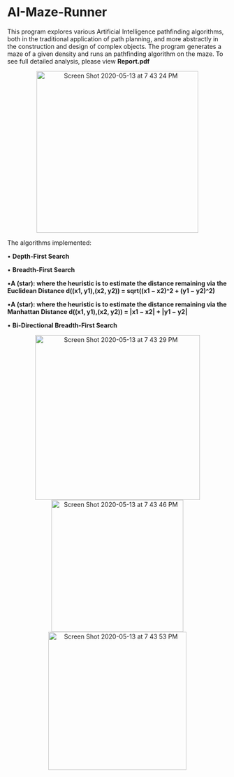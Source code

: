 # AI-Maze-Runner
This program explores various Artificial Intelligence pathfinding algorithms, both in the traditional application of path
planning, and more abstractly in the construction and design of complex objects. The program generates a maze of a given density and runs an pathfinding algorithm on the maze. To see full detailed analysis, please view **Report.pdf** 

<p align="center">
<img align="center" img width="370" alt="Screen Shot 2020-05-13 at 7 43 24 PM" src="https://user-images.githubusercontent.com/39894720/81877068-29d67980-9552-11ea-82ad-5e68f3c99e10.png">
</p>

The algorithms implemented:

• **Depth-First Search**

• **Breadth-First Search**

•**A (star): where the heuristic is to estimate the distance remaining via the Euclidean Distance 
d((x1, y1),(x2, y2)) = sqrt((x1 − x2)^2 + (y1 − y2)^2)**

•**A (star): where the heuristic is to estimate the distance remaining via the Manhattan Distance
d((x1, y1),(x2, y2)) = |x1 − x2| + |y1 − y2|**

• **Bi-Directional Breadth-First Search**

<p align="center">
  
<img width="377" alt="Screen Shot 2020-05-13 at 7 43 29 PM" src="https://user-images.githubusercontent.com/39894720/81877069-2cd16a00-9552-11ea-8a60-86982a2ab1b2.png">


<img width="302" alt="Screen Shot 2020-05-13 at 7 43 46 PM" src="https://user-images.githubusercontent.com/39894720/81877076-2fcc5a80-9552-11ea-879d-8b0a2678ebcd.png">


<img width="316" alt="Screen Shot 2020-05-13 at 7 43 53 PM" src="https://user-images.githubusercontent.com/39894720/81877081-32c74b00-9552-11ea-839f-888e1f786b45.png">
</p>
